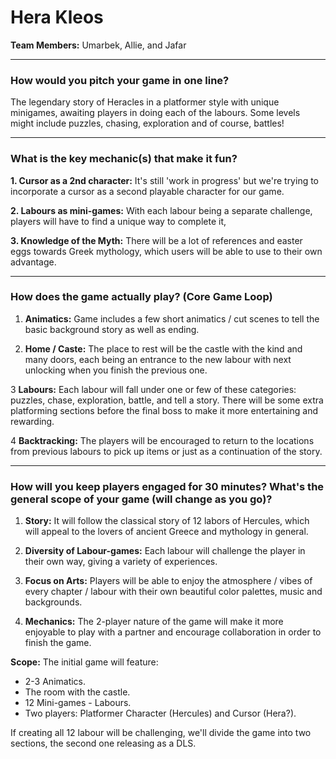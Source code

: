 # Hera Kleos

**Team Members:** Umarbek, Allie, and Jafar

---

### How would you pitch your game in one line?

The legendary story of Heracles in a platformer style with unique minigames, awaiting players in doing each of the labours. Some levels might include puzzles, chasing, exploration and of course, battles!

---

### What is the key mechanic(s) that make it fun?

**1. Cursor as a 2nd character:** It's still 'work in progress' but we're trying to incorporate a cursor as a second playable character for our game.

**2. Labours as mini-games:** With each labour being a separate challenge, players will have to find a unique way to complete it, 

**3. Knowledge of the Myth:** There will be a lot of references and easter eggs towards Greek mythology, which users will be able to use to their own advantage.

---

### How does the game actually play? (Core Game Loop)

1. **Animatics:** Game includes a few short animatics / cut scenes to tell the basic background story as well as ending.

2. **Home / Caste:** The place to rest will be the castle with the kind and many doors, each being an entrance to the new labour with next unlocking when you finish the previous one.

3 **Labours:** Each labour will fall under one or few of these categories: puzzles, chase, exploration, battle, and tell a story. There will be some extra platforming sections before the final boss to make it more entertaining and rewarding.

4 **Backtracking:** The players will be encouraged to return to the locations from previous labours to pick up items or just as a continuation of the story.

---

### How will you keep players engaged for 30 minutes? What's the general scope of your game (will change as you go)?

1. **Story:** It will follow the classical story of 12 labors of Hercules, which will appeal to the lovers of ancient Greece and mythology in general.

2. **Diversity of Labour-games:** Each labour will challenge the player in their own way, giving a variety of experiences.

3. **Focus on Arts:** Players will be able to enjoy the atmosphere / vibes of every chapter / labour with their own beautiful color palettes, music and backgrounds.

4. **Mechanics:** The 2-player nature of the game will make it more enjoyable to play with a partner and encourage collaboration in order to finish the game.

**Scope:** The initial game will feature:
- 2-3 Animatics.
- The room with the castle.
- 12 Mini-games - Labours.
- Two players: Platformer Character (Hercules) and Cursor (Hera?).

If creating all 12 labour will be challenging, we'll divide the game into two sections, the second one releasing as a DLS.
